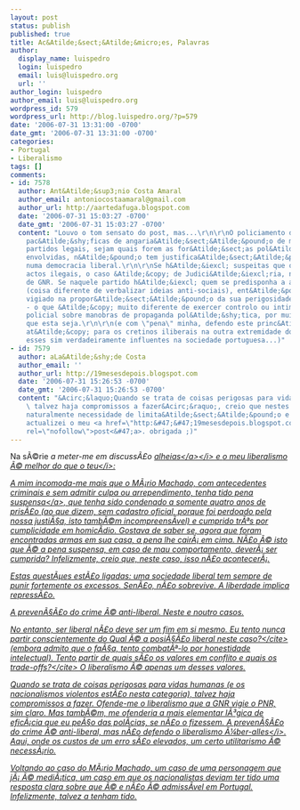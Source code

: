 ```yaml
---
layout: post
status: publish
published: true
title: Ac&Atilde;&sect;&Atilde;&micro;es, Palavras
author:
  display_name: luispedro
  login: luispedro
  email: luis@luispedro.org
  url: ''
author_login: luispedro
author_email: luis@luispedro.org
wordpress_id: 579
wordpress_url: http://blog.luispedro.org/?p=579
date: '2006-07-31 13:31:00 -0700'
date_gmt: '2006-07-31 13:31:00 -0700'
categories:
- Portugal
- Liberalismo
tags: []
comments:
- id: 7578
  author: Ant&Atilde;&sup3;nio Costa Amaral
  author_email: antoniocostaamaral@gmail.com
  author_url: http://aartedafuga.blogspot.com
  date: '2006-07-31 15:03:27 -0700'
  date_gmt: '2006-07-31 15:03:27 -0700'
  content: "Louvo o tom sensato do post, mas...\r\n\r\nO policiamento das actividades
    pac&Atilde;&shy;ficas de angaria&Atilde;&sect;&Atilde;&pound;o de militantes de
    partidos legais, sejam quais forem as for&Atilde;&sect;as pol&Atilde;&shy;ticas
    envolvidas, n&Atilde;&pound;o tem justifica&Atilde;&sect;&Atilde;&pound;o poss&Atilde;&shy;vel
    numa democracia liberal.\r\n\r\nSe h&Atilde;&iexcl; suspeitas que o PNR desenvolve
    actos ilegais, o caso &Atilde;&copy; de Judici&Atilde;&iexcl;ria, n&Atilde;&pound;o
    de GNR. Se naquele partido h&Atilde;&iexcl; quem se predisponha a agir ilegalmente
    (coisa diferente de verbalizar ideias anti-sociais), ent&Atilde;&pound;o que seja
    vigiado na propor&Atilde;&sect;&Atilde;&pound;o da sua perigosidade - mereceu-o!
    - o que &Atilde;&copy; muito diferente de exercer controlo ou intimida&Atilde;&sect;&Atilde;&pound;o
    policial sobre manobras de propaganda pol&Atilde;&shy;tica, por muito est&Atilde;&ordm;pida
    que esta seja.\r\n\r\n(e com \"pena\" minha, defendo este princ&Atilde;&shy;pio
    at&Atilde;&copy; para os cretinos iliberais na outra extremidade do espectro pol&Atilde;&shy;tico,
    esses sim verdadeiramente influentes na sociedade portuguesa...)"
- id: 7579
  author: aLa&Atilde;&shy;de Costa
  author_email: ''
  author_url: http://19mesesdepois.blogspot.com
  date: '2006-07-31 15:26:53 -0700'
  date_gmt: '2006-07-31 15:26:53 -0700'
  content: "&Acirc;&laquo;Quando se trata de coisas perigosas para vidas humanas[...]
    \ talvez haja compromissos a fazer&Acirc;&raquo;, creio que nestes caso h&Atilde;&iexcl;
    naturalmente necessidade de limita&Atilde;&sect;&Atilde;&pound;o e repress&Atilde;&micro;es...\r\n\r\nentretanto
    actualizei o meu <a href=\"http:&#47;&#47;19mesesdepois.blogspot.com&#47;2006&#47;07&#47;democracia-e-liberdades-actualizado.html\"
    rel=\"nofollow\">post<&#47;a>. obrigada ;)"
---
```

<p>Na s&Atilde;&copy;rie <i>a meter-me em discuss&Atilde;&pound;o <a href="http:&#47;&#47;19mesesdepois.blogspot.com&#47;2006&#47;07&#47;democracia-e-liberdades.html">alheias<&#47;a><&#47;i> e <i>o meu liberalismo &Atilde;&copy; melhor do que o teu<&#47;i>:</p>
<p>A mim incomoda-me mais que o M&Atilde;&iexcl;rio Machado, com antecedentes criminais e sem admitir culpa ou arrependimento, tenha <a href="http:&#47;&#47;www.sic.pt&#47;online&#47;noticias&#47;pais&#47;20060719+-+Mario+Machado+com+pena+suspensa.htm">tido pena suspensa<&#47;a>, que tenha sido condenado a somente quatro anos de pris&Atilde;&pound;o (ao que dizem, sem cadastro oficial, porque foi perdoado pela nossa justi&Atilde;&sect;a, isto tamb&Atilde;&copy;m incompreens&Atilde;&shy;vel) e cumprido tr&Atilde;&ordf;s por cumplicidade em homic&Atilde;&shy;dio. Gostava de saber se, agora que foram encontradas armas em sua casa, a pena lhe cair&Atilde;&iexcl; em cima. N&Atilde;&pound;o &Atilde;&copy; isto que &Atilde;&copy; a pena suspensa, em caso de mau comportamento, dever&Atilde;&iexcl; ser cumprida? Infelizmente, creio que, neste caso, isso n&Atilde;&pound;o acontecer&Atilde;&iexcl;.</p>
<p>Estas quest&Atilde;&micro;es est&Atilde;&pound;o ligadas: uma sociedade liberal tem sempre de punir fortemente os excessos. Sen&Atilde;&pound;o, n&Atilde;&pound;o sobrevive. A liberdade implica repress&Atilde;&pound;o.</p>
<p>A preven&Atilde;&sect;&Atilde;&pound;o do crime &Atilde;&copy; anti-liberal. Neste e noutro casos.</p>
<p>No entanto, ser liberal n&Atilde;&pound;o deve ser um fim em si mesmo. Eu tento nunca partir conscientemente do <cite>Qual &Atilde;&copy; a posi&Atilde;&sect;&Atilde;&pound;o liberal neste caso?<&#47;cite> (embora admito que o fa&Atilde;&sect;a, tento combat&Atilde;&ordf;-lo por honestidade intelectual). Tento partir de <cite>quais s&Atilde;&pound;o os valores em conflito e quais os trade-offs?<&#47;cite> O liberalismo &Atilde;&copy; apenas um desses valores.</p>
<p>Quando se trata de coisas perigosas para vidas humanas (e os nacionalismos violentos est&Atilde;&pound;o nesta categoria), talvez haja compromissos a fazer. Ofende-me o liberalismo que a GNR vigie o PNR, sim claro. Mas tamb&Atilde;&copy;m, me ofenderia a mais elementar l&Atilde;&sup3;gica de efic&Atilde;&iexcl;cia que eu pe&Atilde;&sect;o das pol&Atilde;&shy;cias, se n&Atilde;&pound;o o fizessem. A preven&Atilde;&sect;&Atilde;&pound;o do crime &Atilde;&copy; anti-liberal, mas n&Atilde;&pound;o defendo o liberalismo <i>&Atilde;&frac14;ber-alles<&#47;i>. Aqui, onde os custos de um erro s&Atilde;&pound;o elevados, um certo utilitarismo &Atilde;&copy; necess&Atilde;&iexcl;rio.</p>
<p>Voltando ao caso do M&Atilde;&iexcl;rio Machado, um caso de uma personagem que j&Atilde;&iexcl; &Atilde;&copy; medi&Atilde;&iexcl;tica, um caso em que os nacionalistas deviam ter tido uma resposta clara sobre que &Atilde;&copy; e n&Atilde;&pound;o &Atilde;&copy; admiss&Atilde;&shy;vel em Portugal. Infelizmente, talvez a tenham tido.</p>
